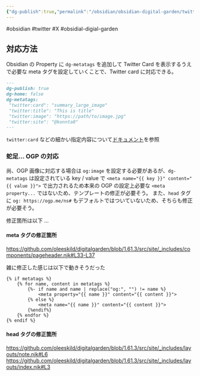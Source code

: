 ```yaml
---
{"dg-publish":true,"permalink":"/obsidian/obsidian-digital-garden/twitter-card/","metatags":{"og:title":"Twitter card の出し方","og:image":"https://raw.githubusercontent.com/konnta0/blog2/refs/heads/main/konnta0.jpg","twitter:card":"summary","twitter:title":"Twitter card の出し方","twitter:image":"https://raw.githubusercontent.com/konnta0/blog2/refs/heads/main/konnta0.jpg","twitter:site":"@konnta0"},"noteIcon":"","created":"2024-12-30T01:45:34.151+09:00"}
---
```



#obsidian #twitter #X #obsidial-digial-garden

## 対応方法
Obsidian の Property に `dg-metatags` を追加して Twitter Card を表示するうえで必要な meta タグを設定していくことで、Twitter card に対応できる。

```markdown
---
dg-publish: true
dg-home: false
dg-metatags:
 "twitter:card": "summary_large_image"
 "twitter:title": "This is title"
 "twitter:image": "https://path/to/image.jpg"
 "twitter:site": "@konnta0"
---
```

`twitter:card` などの細かい指定内容について[ドキュメント](https://developer.x.com/ja/docs/tweets/optimize-with-cards/guides/getting-started)を参照

### 蛇足... OGP の対応
尚、OGP 画像に対応する場合は `og:image` を設定する必要があるが、`dg-metatags` は設定されている key / value で `<meta name="{{ key }}" content="{{ value }}">` で出力されるため本来の OGP の設定上必要な `<meta property...` ではないため、テンプレートの修正が必要そう。
また、`head` タグに `og: https://ogp.me/ns#` もデフォルトではついていないため、そちらも修正が必要そう。

修正箇所は以下 ... 
#### meta タグの修正箇所
https://github.com/oleeskild/digitalgarden/blob/1.61.3/src/site/_includes/components/pageheader.njk#L33-L37

雑に修正した感じは以下で動きそうだった
```
{% if metatags %}
    {% for name, content in metatags %}
        {%- if name and name | replace("og:", "") != name %}
            <meta property="{{ name }}" content="{{ content }}">
        {% else %}
            <meta name="{{ name }}" content="{{ content }}">
        {%endif%}
    {% endfor %}
{% endif %}
```

#### head タグの修正箇所
https://github.com/oleeskild/digitalgarden/blob/1.61.3/src/site/_includes/layouts/note.njk#L6
https://github.com/oleeskild/digitalgarden/blob/1.61.3/src/site/_includes/layouts/index.njk#L3
